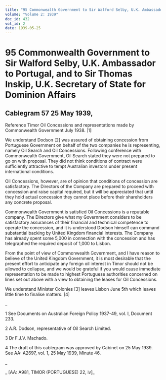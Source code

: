 ```yaml
---
title: "95 Commonwealth Government to Sir Walford Selby, U.K. Ambassador to Portugal, and to Sir Thomas Inskip, U.K. Secretary of State for Dominion Affairs"
volume: "Volume 2: 1939"
doc_id: 432
vol_id: 2
date: 1939-05-25
---
```


# 95 Commonwealth Government to Sir Walford Selby, U.K. Ambassador to Portugal, and to Sir Thomas Inskip, U.K. Secretary of State for Dominion Affairs

## Cablegram 57 25 May 1939,

Reference Timor Oil Concessions and representations made by Commonwealth Government July 1938. [1]

We understand Dodson [2] was assured of obtaining concession from Portuguese Government on behalf of the two companies he is representing, namely Oil Search and Oil Concessions. Following conference with Commonwealth Government, Oil Search stated they were not prepared to go on with proposal. They did not think conditions of contract were sufficiently attractive to tempt Australian investors under present international conditions.

Oil Concessions, however, are of opinion that conditions of concession are satisfactory. The Directors of the Company are prepared to proceed with concession and raise capital required, but it will be appreciated that until they hold actual concession they cannot place before their shareholders any concrete proposal.

Commonwealth Government is satisfied Oil Concessions is a reputable company. The Directors give what my Government considers to be satisfactory assurances of their financial and technical competence to operate the concession, and it is understood Dodson himself can command substantial backing by United Kingdom financial interests. The Company has already spent some 5,000 in connection with the concession and has telegraphed the required deposit of 1,000 to Lisbon.

From the point of view of Commonwealth Government, and I have reason to believe of the United Kingdom Government, it is most desirable that the present effort to anticipate any foreign oil interest in Timor should not be allowed to collapse, and we would be grateful if you would cause immediate representation to be made to highest Portuguese authorities concerned on lines set out above with a view to obtaining the leases for Oil Concessions.

We understand Minister Colonies [3] leaves Lisbon June 5th which leaves little time to finalise matters. [4]

_

1 See Documents on Australian Foreign Policy 1937-49, vol. I, Document 233.

2 A.R. Dodson, representative of Oil Search Limited.

3 Dr F.J.V. Machado.

4 The draft of this cablegram was approved by Cabinet on 25 May 1939. See AA: A2697, vol. 1, 25 May 1939, Minute 46.

_

_ [AA: A981, TIMOR (PORTUGUESE) 22, iv]_
